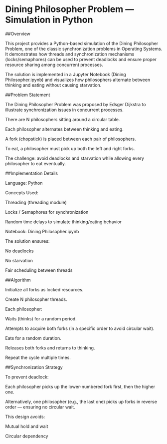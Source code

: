 # Dining Philosopher Problem — Simulation in Python

##Overview

This project provides a Python-based simulation of the Dining Philosopher Problem, one of the classic synchronization problems in Operating Systems.
It demonstrates how threads and synchronization mechanisms (locks/semaphores) can be used to prevent deadlocks and ensure proper resource sharing among concurrent processes.

The solution is implemented in a Jupyter Notebook (Dining Philosopher.ipynb) and visualizes how philosophers alternate between thinking and eating without causing starvation.

##Problem Statement

The Dining Philosopher Problem was proposed by Edsger Dijkstra to illustrate synchronization issues in concurrent processes.

There are N philosophers sitting around a circular table.

Each philosopher alternates between thinking and eating.

A fork (chopstick) is placed between each pair of philosophers.

To eat, a philosopher must pick up both the left and right forks.

The challenge: avoid deadlocks and starvation while allowing every philosopher to eat eventually.

##Implementation Details

Language: Python

Concepts Used:

Threading (threading module)

Locks / Semaphores for synchronization

Random time delays to simulate thinking/eating behavior

Notebook: Dining Philosopher.ipynb

The solution ensures:

No deadlocks

No starvation

Fair scheduling between threads

##Algorithm

Initialize all forks as locked resources.

Create N philosopher threads.

Each philosopher:

Waits (thinks) for a random period.

Attempts to acquire both forks (in a specific order to avoid circular wait).

Eats for a random duration.

Releases both forks and returns to thinking.

Repeat the cycle multiple times.

##Synchronization Strategy

To prevent deadlock:

Each philosopher picks up the lower-numbered fork first, then the higher one.

Alternatively, one philosopher (e.g., the last one) picks up forks in reverse order — ensuring no circular wait.

This design avoids:

Mutual hold and wait

Circular dependency
